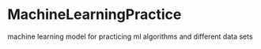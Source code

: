 # MachineLearningPractice
machine learning model for practicing ml algorithms and different data sets
